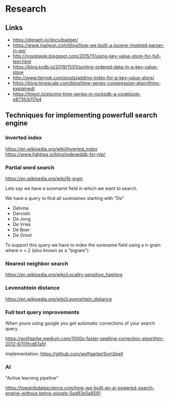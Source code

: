 # Research

## Links

- https://dgraph.io/docs/badger/
- https://www.mailgun.com/blog/how-we-built-a-lucene-inspired-parser-in-go/
- http://nosqlgeek.blogspot.com/2015/11/using-key-value-store-for-full-text.html
- https://blog.kvdb.io/2019/11/01/sorting-ordered-data-in-a-key-value-store
- http://www.tiernok.com/posts/adding-index-for-a-key-value-store/
- https://blog.timescale.com/blog/time-series-compression-algorithms-explained/
- https://itnext.io/storing-time-series-in-rocksdb-a-cookbook-e873fcb117e4

## Techniques for implementing powerfull search engine

### Inverted index

https://en.wikipedia.org/wiki/Inverted_index
https://www.lighttag.io/blog/indexeddb-for-nlp/

### Partial word search

https://en.wikipedia.org/wiki/N-gram

Lets say we have a surename field in which we want to search.

We have a query to find all surenames starting with "De"

- Delvina
- Dervishi
- De Jong
- De Vries
- De Boer
- De Groot

To support this query we have to index the surename field using a n-gram where n = 2 (also known as a "bigram")

### Nearest neighbor search

https://en.wikipedia.org/wiki/Locality-sensitive_hashing

### Levenshtein distance

https://en.wikipedia.org/wiki/Levenshtein_distance

### Full text query improvements

When youre using google you get automatic corrections of your search query

https://wolfgarbe.medium.com/1000x-faster-spelling-correction-algorithm-2012-8701fcd87a5f

Implementation:
https://github.com/wolfgarbe/SymSpell

### AI

"Active learning pipeline"

https://towardsdatascience.com/how-we-built-an-ai-powered-search-engine-without-being-google-5ad93e5a8591
